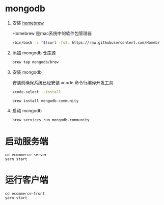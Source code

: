 # mongodb

1. 安装 [homebrew](https://brew.sh/index_zh-cn)

   Homebrew 是mac系统中的软件包管理器

   ```bash
   /bin/bash -c "$(curl -fsSL https://raw.githubusercontent.com/Homebrew/install/master/install.sh)"
   ```

2. 添加 mongodb 仓库源

   ```bash
   brew tap mongodb/brew
   ```

3. 安装 mongodb

   安装前确保系统已经安装 xcode 命令行编译开发工具

   ```bash
   xcode-select --install 
   ```

   ```bash
   brew install mongodb-community
   ```

4. 启动 mongodb

   ```bash
   brew services run mongodb-community
   ```

# 启动服务端

```
cd ecommerce-server
yarn start
```

# 运行客户端

```
cd ecommerce-front
yarn start
```
